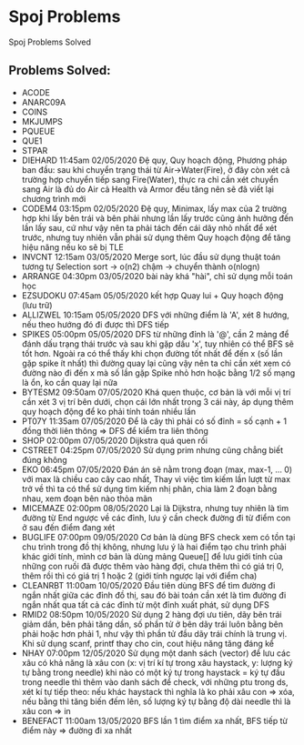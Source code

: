 # Spoj Problems

Spoj Problems Solved

## Problems Solved:

- ACODE
- ANARC09A
- COINS
- MKJUMPS
- PQUEUE
- QUE1
- STPAR
- DIEHARD 11:45am 02/05/2020 Đệ quy, Quy hoạch động, Phương pháp ban đầu: sau khi chuyển trạng thái từ Air->Water(Fire), ở đây còn xét cả trường hợp chuyển tiếp sang Fire(Water), thực ra chỉ cần xét chuyển sang Air là đủ do Air cả Health và Armor đều tăng nên sẽ đã viết lại chương trình mới
- CODEM4 03:15pm 02/05/2020 Đệ quy, Minimax, lấy max của 2 trường hợp khi lấy bên trái và bên phải nhưng lần lấy trước cũng ảnh hưởng đến lần lấy sau, cứ như vậy nên ta phải tách đến cái dãy nhỏ nhất để xét trước, nhưng tuy nhiên vẫn phải sử dụng thêm Quy hoạch động để tăng hiệu năng nếu ko sẽ bị TLE
- INVCNT 12:15am 03/05/2020 Merge sort, lúc đầu sử dụng thuật toán tương tự Selection sort -> o(n2) chậm -> chuyển thành o(nlogn)
- ARRANGE 04:30pm 03/05/2020 bài này khá "hài", chỉ sử dụng mỗi toán học
- EZSUDOKU 07:45am 05/05/2020 kết hợp Quay lui + Quy hoạch động (lưu trữ)
- ALLIZWEL 10:15am 05/05/2020 DFS với những điểm là 'A', xét 8 hướng, nếu theo hướng đó đi được thì DFS tiếp
- SPIKES 05:00pm 05/05/2020 DFS từ những đỉnh là '@', cần 2 mảng để đánh dấu trạng thái trước và sau khi gặp dấu 'x', tuy nhiên có thể BFS sẽ tốt hơn. Ngoài ra có thể thấy khi chọn đường tốt nhất để đến x (số lần gặp spike ít nhất) thì đường quay lại cũng vậy nên ta chỉ cần xét xem có đường nào đi đến x mà số lần gặp Spike nhỏ hơn hoặc bằng 1/2 số mạng là ổn, ko cần quay lại nữa
- BYTESM2 09:50am 07/05/2020 Khá quen thuộc, cơ bản là với mỗi vị trí cần xét 3 vị trí bên dưới, chọn cái lớn nhất trong 3 cái này, áp dụng thêm quy hoạch động để ko phải tính toán nhiều lần
- PT07Y 11:35am 07/05/2020 Để là cây thì phải có số đỉnh = số cạnh + 1 đồng thời liên thông => DFS để kiểm tra liên thông
- SHOP 02:00pm 07/05/2020 Dijkstra quá quen rồi
- CSTREET 04:25pm 07/05/2020 Sử dụng prim nhưng cũng chẳng biết đúng không
- EKO 06:45pm 07/05/2020 Đán án sẽ nằm trong đoạn (max, max-1, ... 0) với max là chiều cao cây cao nhất, Thay vì việc tìm kiếm lần lượt từ max trở về thì ta có thể sử dụng tìm kiếm nhị phân, chia làm 2 đoạn bằng nhau, xem đoạn bên nào thỏa mãn
- MICEMAZE 02:00pm 08/05/2020 Lại là Dijkstra, nhưng tuy nhiên là tìm đường từ End ngược về các đỉnh, lưu ý cần check đường đi từ điểm con ở sau đến điểm đang xét
- BUGLIFE 07:00pm 09/05/2020 Cơ bản là dùng BFS check xem có tồn tại chu trình trong đồ thị không, nhưng lưu ý là hai điểm tạo chu trình phải khác giới tính, mình cơ bản là dùng mảng Queue[] để lưu giới tính của những con ruồi đã được thêm vào hàng đợi, chưa thêm thì có giá trị 0, thêm rồi thì có giá trị 1 hoặc 2 (giới tính ngược lại với điểm cha)
- CLEANRBT 11:00am 10/05/2020 Đầu tiên dùng BFS để tìm đường đi ngắn nhất giữa các đỉnh đồ thị, sau đó bài toán cần xét là tìm đường đi ngắn nhất qua tất cả các đỉnh từ một đỉnh xuất phát, sử dụng DFS
- RMID2 08:50pm 10/05/2020 Sử dụng 2 hàng đợi ưu tiên, dãy bên trái giảm dần, bên phải tăng dần, số phần tử ở bên dãy trái luôn bằng bên phải hoặc hơn phải 1, như vậy thì phần tử đầu dãy trái chính là trung vị. Khi sử dụng scanf, printf thay cho cin, cout hiệu năng tăng đáng kể
- NHAY 07:00pm 12/05/2020 Sử dụng một danh sách (vector) để lưu các xâu có khả năng là xâu con (x: vị trí kí tự trong xâu haystack, y: lượng ký tự bằng trong needle) khi nào có một ký tự trong haystack = ký tự đầu trong needle thì thêm vào danh sách để check, với những ptu trong ds, xét kí tự tiếp theo: nếu khác haystack thì nghĩa là ko phải xâu con => xóa, nếu bằng thì tăng biến đếm lên, số lượng ký tự bằng độ dài needle thì là xâu con => in
- BENEFACT 11:00am 13/05/2020 BFS lần 1 tìm điểm xa nhất, BFS tiếp từ điểm này => đường đi xa nhất